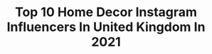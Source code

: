 ---
title: Top 10 Home Decor Instagram Influencers In United Kingdom In 2021
description: >-
  Find top home decor Instagram influencers in United Kingdom in 2021. Most popular hashtags: #homedecor #home #interior #autumn.
platform: Instagram
hits: 555
text_top: See the top-rated Instagram profiles on inBeat.
text_bottom: inBeat has 555 Instagram influencers like this in United Kingdom for you to collaborate.
profiles:
  - username: "peggysuescountryhome"
    fullname: >-
      Country Lifestyle & Interiors
    bio: >-
      🙋🏻Katrina ❤️️Mama & Wifey 👨‍👩‍👧‍👦Some lifestyle & maternity leave 📸 🌾Self build in N.Ireland #home #homedecor #selfbuild #homeinterior
    location: "United Kingdom"
    followers: 24184
    engagement: 237
    commentsToLikes: 0.141971
    id: ck14kj528prb00i19wgbltbao
    verified: false
    hashtags: "#countryliving, #snug, #kitchen, #kitcheninspo"
  - username: "the_scruff_house"
    fullname: >-
      The Scruff House
    bio: >-
      Emily & Chris👫🏻💍 He creates🛠 I capture📸 You’ll find a moggy (or 3) in our posts😻😻😻 Renovating our Edwardian property into a home #interior #homedecor
    location: "United Kingdom"
    followers: 2879
    engagement: 1395
    commentsToLikes: 0.053512
    id: ckaowjdnd96ln0i78yubmi8jd
    verified: false
    hashtags: "#homeandgardensuk, #interiorinsposhare, #apartmenttherapy, #dailygarden"
  - username: "gsvilar"
    fullname: >-
      gsvilar
    bio: >-
      Entrepreneur, co-founder of S2 London group of companies @s2london and concept behind @shopconsept
    location: "United Kingdom"
    followers: 5361
    engagement: 1563
    commentsToLikes: 0.044721
    id: ck5hpgsc7rc2z0i1120jpwmoq
    verified: false
    hashtags: "#toscana, #italy, #fortedeimarmi, #beachlife"
  - username: "paulinakuczynskaa"
    fullname: >-
      PAULINA KUCZYNSKA 🌴
    bio: >-
      🎥 YouTube: Paulina Kuczynska 📍 based in: PL🇵🇱 & UK🇬🇧 💌 Contact: LLEALICIOUS@GMAIL.COM ❣️ @boco_wear -20%: PAU20 ⬇️WATCH MY NEW VLOG⬇️
    location: "United Kingdom"
    followers: 90606
    engagement: 317
    commentsToLikes: 0.039488
    id: ck5cezog2m1a30i11da82n3xi
    verified: false
    hashtags: "#homedecor, #newcastle, #fallvibes, #si"
  - username: "karen_bonmati"
    fullname: >-
      🅚🅐🅡🅔🅝 🅑🅞🅝🅜🅐🅣🅘®
    bio: >-
      👩🏼‍🎓 Lda&Mum.#familiadeseis 👩🏼‍💻📩contact.karenbonmati@gmail.com 🙋🏼‍♀️ Founder of the 🅺🅰🆆🅰🅸🆅🅸🅿🅲🅻🆄🅱®️ [🛎IfYouDon'tLike🚷Don't Disturb]👋🏻😉🤙🏻
    location: "United Kingdom"
    followers: 96600
    engagement: 169
    commentsToLikes: 0.192598
    id: ck5hd7jxwlxop0i117ukkkau7
    verified: false
    hashtags: "#porquesi, #fashion, #zara, #inspiration"
  - username: "bybryonymarie"
    fullname: >-
      BRYONY MARIE | NEUTRAL STYLE
    bio: >-
      Fashion & Styling | Parisian Aesthetic Always Neutrals, Never Boring | UK ↓SHOP MY OUTFITS↓
    location: "United Kingdom"
    followers: 4860
    engagement: 724
    commentsToLikes: 0.158134
    id: ckap64d7oecd40i7855c60v84
    verified: false
    hashtags: "#parisianapartment, #mademoiselle, #zaraaddict, #lavieparisienne"
  - username: "iamlivrose"
    fullname: >-
      𝐋𝐈𝐕 𝐊𝐍𝐈𝐆𝐇𝐓-𝐁𝐔𝐓𝐋𝐄𝐑
    bio: >-
      
    location: "United Kingdom"
    followers: 34923
    engagement: 204
    commentsToLikes: 0.050666
    id: ck0vwwvtxvzfy0i19a6gpuqsr
    verified: false
    hashtags: "#hm, #instagood, #family, #inthestyle"
  - username: "rumahasit_"
    fullname: >-
      Ruma Has It
    bio: >-
      🤎 travel + lifestyle 🍴 for food: @eatingLDN 💌 heyruma@gmail.com [94:5-6]
    location: "United Kingdom"
    followers: 37141
    engagement: 158
    commentsToLikes: 0.053210
    id: ck0w0e7tgdr040i19qvp3itfr
    verified: false
    hashtags: "#homedecor, #diy, #home, #interior"
  - username: "pic.by.coco"
    fullname: >-
      Coralie
    bio: >-
      Club des 7 - Family love Happy Mum T~ N - R Baby Romy 2018 Réno longère 03/17 ➡️ 04/18 Reno~Déco~Baby 📧 pic.by.coco19@gmail.com 📦
    location: "United Kingdom"
    followers: 30539
    engagement: 1180
    commentsToLikes: 0.134963
    id: ck9we3axyiedg0j78vzx2h1uk
    verified: false
    hashtags: "#suspension, #salledebain, #reno, #brocante"
  - username: "seanytheweatherman"
    fullname: >-
      Sean Batty
    bio: >-
      TV Weatherman & presenter of Sean’s Scotland & lottery, home gymer, trainee pilot & snow hunter! For bookings contact me through my website. ☀️
    location: "United Kingdom"
    followers: 11523
    engagement: 588
    commentsToLikes: 0.028143
    id: ck0vzh3k492nl0i195g8v1heh
    verified: false
    hashtags: "#harristhecavapoo, #renfrewshire, #selfie, #wreath"
---
